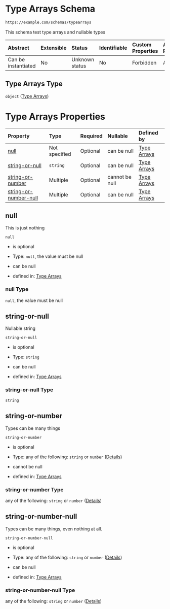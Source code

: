 # Type Arrays Schema

```txt
https://example.com/schemas/typearrays
```

This schema test type arrays and nullable types

| Abstract            | Extensible | Status         | Identifiable | Custom Properties | Additional Properties | Access Restrictions | Defined In                                                                                   |
| :------------------ | :--------- | :------------- | :----------- | :---------------- | :-------------------- | :------------------ | :------------------------------------------------------------------------------------------- |
| Can be instantiated | No         | Unknown status | No           | Forbidden         | Allowed               | none                | [typearrays.schema.json](../generated-schemas/typearrays.schema.json "open original schema") |

## Type Arrays Type

`object` ([Type Arrays](typearrays.md))

# Type Arrays Properties

| Property                                        | Type          | Required | Nullable       | Defined by                                                                                                                               |
| :---------------------------------------------- | :------------ | :------- | :------------- | :--------------------------------------------------------------------------------------------------------------------------------------- |
| [null](#null)                                   | Not specified | Optional | can be null    | [Type Arrays](typearrays-properties-null.md "https://example.com/schemas/typearrays#/properties/null")                                   |
| [string-or-null](#string-or-null)               | `string`      | Optional | can be null    | [Type Arrays](typearrays-properties-string-or-null.md "https://example.com/schemas/typearrays#/properties/string-or-null")               |
| [string-or-number](#string-or-number)           | Multiple      | Optional | cannot be null | [Type Arrays](typearrays-properties-string-or-number.md "https://example.com/schemas/typearrays#/properties/string-or-number")           |
| [string-or-number-null](#string-or-number-null) | Multiple      | Optional | can be null    | [Type Arrays](typearrays-properties-string-or-number-null.md "https://example.com/schemas/typearrays#/properties/string-or-number-null") |

## null

This is just nothing

`null`

*   is optional

*   Type: `null`, the value must be null

*   can be null

*   defined in: [Type Arrays](typearrays-properties-null.md "https://example.com/schemas/typearrays#/properties/null")

### null Type

`null`, the value must be null

## string-or-null

Nullable string

`string-or-null`

*   is optional

*   Type: `string`

*   can be null

*   defined in: [Type Arrays](typearrays-properties-string-or-null.md "https://example.com/schemas/typearrays#/properties/string-or-null")

### string-or-null Type

`string`

## string-or-number

Types can be many things

`string-or-number`

*   is optional

*   Type: any of the following: `string` or `number` ([Details](typearrays-properties-string-or-number.md))

*   cannot be null

*   defined in: [Type Arrays](typearrays-properties-string-or-number.md "https://example.com/schemas/typearrays#/properties/string-or-number")

### string-or-number Type

any of the following: `string` or `number` ([Details](typearrays-properties-string-or-number.md))

## string-or-number-null

Types can be many things, even nothing at all.

`string-or-number-null`

*   is optional

*   Type: any of the following: `string` or `number` ([Details](typearrays-properties-string-or-number-null.md))

*   can be null

*   defined in: [Type Arrays](typearrays-properties-string-or-number-null.md "https://example.com/schemas/typearrays#/properties/string-or-number-null")

### string-or-number-null Type

any of the following: `string` or `number` ([Details](typearrays-properties-string-or-number-null.md))
